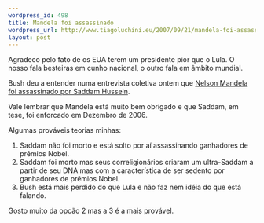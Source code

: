 ```yaml
--- 
wordpress_id: 498
title: Mandela foi assassinado
wordpress_url: http://www.tiagoluchini.eu/2007/09/21/mandela-foi-assassinado/
layout: post
---
```

Agradeco pelo fato de os EUA terem um presidente pior que o Lula. O nosso fala besteiras em cunho nacional, o outro fala em âmbito mundial.

Bush deu a entender numa entrevista coletiva ontem que [Nelson Mandela foi assassinado por Saddam Hussein](http://thinkprogress.org/2007/09/20/bush-mandela/).

Vale lembrar que Mandela está muito bem obrigado e que Saddam, em tese, foi enforcado em Dezembro de 2006.

Algumas prováveis teorias minhas:

1. Saddam não foi morto e está solto por aí assassinando ganhadores de prêmios Nobel.
1. Saddam foi morto mas seus correligionários criaram um ultra-Saddam a partir de seu DNA mas com a característica de ser sedento por ganhadores de prêmios Nobel.
1. Bush está mais perdido do que Lula e não faz nem idéia do que está falando.

Gosto muito da opcão 2 mas a 3 é a mais provável.
